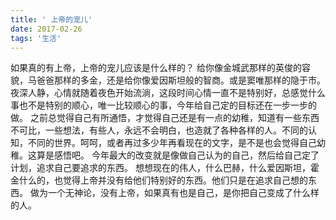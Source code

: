 ```yaml
---
title: ' 上帝的宠儿'
date: 2017-02-26 
tags: '生活'
---
```

如果真的有上帝，上帝的宠儿应该是什么样的？
给你像金城武那样的英俊的容貌，马爸爸那样的多金，还是给你像爱因斯坦般的智商。或是窦唯那样的隐于市。
夜深人静，心情就随着夜色开始流淌，这段时间心情一直不是特别好，总感觉什么事也不是特别的顺心，唯一比较顺心的事，今年给自己定的目标还在一步一步的做。
之前总觉得自己有所通悟，才觉得自己还是有一点的幼稚，知道有一些东西不可比，一些想法，有些人，永远不会明白，也造就了各种各样的人。不同的认知，不同的世界。呵呵，或者再过多少年再看现在的文字，是不是也会觉得自己幼稚。这算是感悟吧。
今年最大的改变就是像做自己认为的自己，然后给自己定了计划，追求自己要追求的东西。
想想现在的伟人，什么巴赫，什么爱因斯坦，霍金什么的，也觉得上帝并没有给他们特别好的东西。他们只是在追求自己想的东西。
做为一个无神论，没有上帝，如果真有也是自己，是你把自己变成了什么样的人。